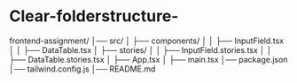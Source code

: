 # Clear-folderstructure-
frontend-assignment/
│── src/
│   ├── components/
│   │   ├── InputField.tsx
│   │   ├── DataTable.tsx
│   ├── stories/
│   │   ├── InputField.stories.tsx
│   │   ├── DataTable.stories.tsx
│   ├── App.tsx
│   ├── main.tsx
│── package.json
│── tailwind.config.js
│── README.md
